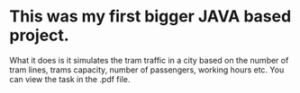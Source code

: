 # This was my first bigger JAVA based project.
What it does is it simulates the tram traffic in a city based on the number of tram lines, trams capacity, number of passengers, working hours etc. You can view the task
in the .pdf file. 
